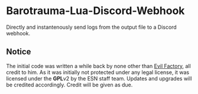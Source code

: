 # Barotrauma-Lua-Discord-Webhook
Directly and instantenously send logs from the output file to a Discord webhook.

## Notice
 The initial code was written a while back by none other than [Evil Factory](https://github.com/evilfactory), all credit to him. As it was initially not protected under any legal license, it was licensed under the **GPL**v2 by the ESN staff team. Updates and upgrades will be credited accordingly. Credit will be given as due.
